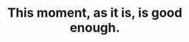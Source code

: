 ---
title: This moment, as it is, is good enough.
tags: experience mindfulness buddhism waking-up
---